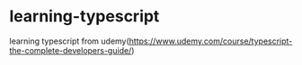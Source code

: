 # learning-typescript
learning typescript from udemy(https://www.udemy.com/course/typescript-the-complete-developers-guide/)
